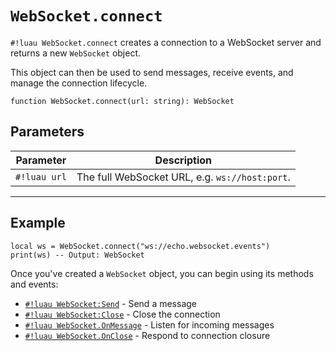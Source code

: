 # `WebSocket.connect`

`#!luau WebSocket.connect` creates a connection to a WebSocket server and returns a new `WebSocket` object.

This object can then be used to send messages, receive events, and manage the connection lifecycle.

```luau
function WebSocket.connect(url: string): WebSocket
```

## Parameters

| Parameter     | Description                                      |
|---------------|--------------------------------------------------|
| `#!luau url`  | The full WebSocket URL, e.g. `ws://host:port`.   |

---

## Example

```luau title="Creating a WebSocket object" linenums="1"
local ws = WebSocket.connect("ws://echo.websocket.events")
print(ws) -- Output: WebSocket
```

Once you've created a `WebSocket` object, you can begin using its methods and events:

- [`#!luau WebSocket:Send`](./send.md) - Send a message
- [`#!luau WebSocket:Close`](./close.md) - Close the connection
- [`#!luau WebSocket.OnMessage`](./onmessage.md) - Listen for incoming messages
- [`#!luau WebSocket.OnClose`](./onclose.md) - Respond to connection closure
